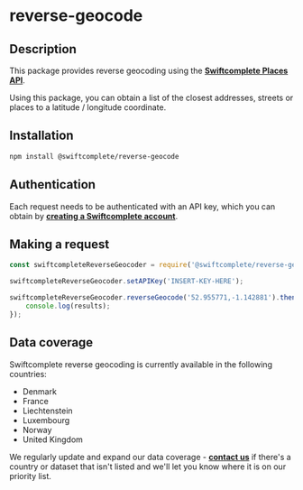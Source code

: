 # reverse-geocode
## Description
This package provides reverse geocoding using the **[Swiftcomplete Places API](https://www.swiftcomplete.com/places/address-autocomplete/)**.

Using this package, you can obtain a list of the closest addresses, streets or places to a latitude / longitude coordinate.

## Installation

```sh
npm install @swiftcomplete/reverse-geocode
```

## Authentication

Each request needs to be authenticated with an API key, which you can obtain by **[creating a Swiftcomplete account](https://www.swiftcomplete.com/account/register/)**.

## Making a request

```js
const swiftcompleteReverseGeocoder = require('@swiftcomplete/reverse-geocode');

swiftcompleteReverseGeocoder.setAPIKey('INSERT-KEY-HERE');

swiftcompleteReverseGeocoder.reverseGeocode('52.955771,-1.142881').then(function(results) {
    console.log(results);
});
```

## Data coverage

Swiftcomplete reverse geocoding is currently available in the following countries:

- Denmark
- France
- Liechtenstein
- Luxembourg
- Norway
- United Kingdom


We regularly update and expand our data coverage - **[contact us](https://www.swiftcomplete.com/contact-us/)** if there's a country or dataset that isn't listed and we'll let you know where it is on our priority list.

